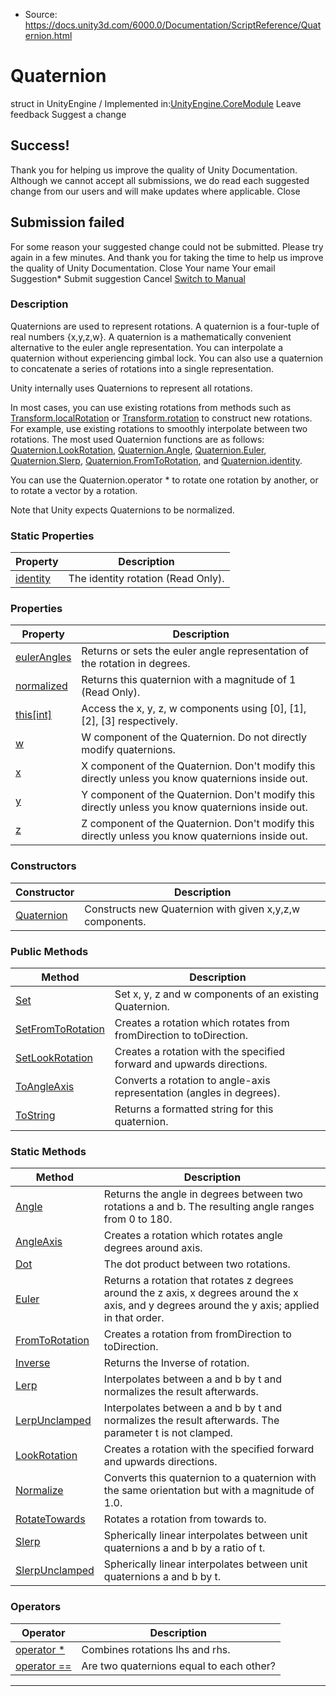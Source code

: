 * Source: https://docs.unity3d.com/6000.0/Documentation/ScriptReference/Quaternion.html

# Quaternion
struct in UnityEngine
/
Implemented in:[UnityEngine.CoreModule](https://docs.unity3d.com/6000.0/Documentation/ScriptReference/UnityEngine.CoreModule.html)
Leave feedback
Suggest a change
## Success!
Thank you for helping us improve the quality of Unity Documentation. Although we cannot accept all submissions, we do read each suggested change from our users and will make updates where applicable.
Close
## Submission failed
For some reason your suggested change could not be submitted. Please <a>try again</a> in a few minutes. And thank you for taking the time to help us improve the quality of Unity Documentation.
Close
Your name Your email Suggestion* Submit suggestion
Cancel
[Switch to Manual](https://docs.unity3d.com/6000.0/Documentation/Manual/class-Quaternion.html "Go to Quaternion Component in the Manual")
### Description
Quaternions are used to represent rotations.
A quaternion is a four-tuple of real numbers {x,y,z,w}. A quaternion is a mathematically convenient alternative to the euler angle representation. You can interpolate a quaternion without experiencing gimbal lock. You can also use a quaternion to concatenate a series of rotations into a single representation.  
  
Unity internally uses Quaternions to represent all rotations.  
  
In most cases, you can use existing rotations from methods such as [Transform.localRotation](https://docs.unity3d.com/6000.0/Documentation/ScriptReference/Transform-localRotation.html) or [Transform.rotation](https://docs.unity3d.com/6000.0/Documentation/ScriptReference/Transform-rotation.html) to construct new rotations. For example, use existing rotations to smoothly interpolate between two rotations. The most used Quaternion functions are as follows: [Quaternion.LookRotation](https://docs.unity3d.com/6000.0/Documentation/ScriptReference/Quaternion.LookRotation.html), [Quaternion.Angle](https://docs.unity3d.com/6000.0/Documentation/ScriptReference/Quaternion.Angle.html), [Quaternion.Euler](https://docs.unity3d.com/6000.0/Documentation/ScriptReference/Quaternion.Euler.html), [Quaternion.Slerp](https://docs.unity3d.com/6000.0/Documentation/ScriptReference/Quaternion.Slerp.html), [Quaternion.FromToRotation](https://docs.unity3d.com/6000.0/Documentation/ScriptReference/Quaternion.FromToRotation.html), and [Quaternion.identity](https://docs.unity3d.com/6000.0/Documentation/ScriptReference/Quaternion-identity.html).  
  
You can use the Quaternion.operator * to rotate one rotation by another, or to rotate a vector by a rotation.  
  
Note that Unity expects Quaternions to be normalized.
### Static Properties
Property | Description  
---|---  
[identity](https://docs.unity3d.com/6000.0/Documentation/ScriptReference/Quaternion-identity.html) | The identity rotation (Read Only).  
### Properties
Property | Description  
---|---  
[eulerAngles](https://docs.unity3d.com/6000.0/Documentation/ScriptReference/Quaternion-eulerAngles.html) | Returns or sets the euler angle representation of the rotation in degrees.  
[normalized](https://docs.unity3d.com/6000.0/Documentation/ScriptReference/Quaternion-normalized.html) | Returns this quaternion with a magnitude of 1 (Read Only).  
[this[int]](https://docs.unity3d.com/6000.0/Documentation/ScriptReference/Quaternion.Index_operator.html) | Access the x, y, z, w components using [0], [1], [2], [3] respectively.  
[w](https://docs.unity3d.com/6000.0/Documentation/ScriptReference/Quaternion-w.html) | W component of the Quaternion. Do not directly modify quaternions.  
[x](https://docs.unity3d.com/6000.0/Documentation/ScriptReference/Quaternion-x.html) | X component of the Quaternion. Don't modify this directly unless you know quaternions inside out.  
[y](https://docs.unity3d.com/6000.0/Documentation/ScriptReference/Quaternion-y.html) | Y component of the Quaternion. Don't modify this directly unless you know quaternions inside out.  
[z](https://docs.unity3d.com/6000.0/Documentation/ScriptReference/Quaternion-z.html) | Z component of the Quaternion. Don't modify this directly unless you know quaternions inside out.  
### Constructors
Constructor | Description  
---|---  
[Quaternion](https://docs.unity3d.com/6000.0/Documentation/ScriptReference/Quaternion-ctor.html) | Constructs new Quaternion with given x,y,z,w components.  
### Public Methods
Method | Description  
---|---  
[Set](https://docs.unity3d.com/6000.0/Documentation/ScriptReference/Quaternion.Set.html) | Set x, y, z and w components of an existing Quaternion.  
[SetFromToRotation](https://docs.unity3d.com/6000.0/Documentation/ScriptReference/Quaternion.SetFromToRotation.html) | Creates a rotation which rotates from fromDirection to toDirection.  
[SetLookRotation](https://docs.unity3d.com/6000.0/Documentation/ScriptReference/Quaternion.SetLookRotation.html) | Creates a rotation with the specified forward and upwards directions.  
[ToAngleAxis](https://docs.unity3d.com/6000.0/Documentation/ScriptReference/Quaternion.ToAngleAxis.html) | Converts a rotation to angle-axis representation (angles in degrees).  
[ToString](https://docs.unity3d.com/6000.0/Documentation/ScriptReference/Quaternion.ToString.html) | Returns a formatted string for this quaternion.  
### Static Methods
Method | Description  
---|---  
[Angle](https://docs.unity3d.com/6000.0/Documentation/ScriptReference/Quaternion.Angle.html) | Returns the angle in degrees between two rotations a and b. The resulting angle ranges from 0 to 180.  
[AngleAxis](https://docs.unity3d.com/6000.0/Documentation/ScriptReference/Quaternion.AngleAxis.html) | Creates a rotation which rotates angle degrees around axis.  
[Dot](https://docs.unity3d.com/6000.0/Documentation/ScriptReference/Quaternion.Dot.html) | The dot product between two rotations.  
[Euler](https://docs.unity3d.com/6000.0/Documentation/ScriptReference/Quaternion.Euler.html) | Returns a rotation that rotates z degrees around the z axis, x degrees around the x axis, and y degrees around the y axis; applied in that order.  
[FromToRotation](https://docs.unity3d.com/6000.0/Documentation/ScriptReference/Quaternion.FromToRotation.html) | Creates a rotation from fromDirection to toDirection.  
[Inverse](https://docs.unity3d.com/6000.0/Documentation/ScriptReference/Quaternion.Inverse.html) | Returns the Inverse of rotation.  
[Lerp](https://docs.unity3d.com/6000.0/Documentation/ScriptReference/Quaternion.Lerp.html) | Interpolates between a and b by t and normalizes the result afterwards.  
[LerpUnclamped](https://docs.unity3d.com/6000.0/Documentation/ScriptReference/Quaternion.LerpUnclamped.html) | Interpolates between a and b by t and normalizes the result afterwards. The parameter t is not clamped.  
[LookRotation](https://docs.unity3d.com/6000.0/Documentation/ScriptReference/Quaternion.LookRotation.html) | Creates a rotation with the specified forward and upwards directions.  
[Normalize](https://docs.unity3d.com/6000.0/Documentation/ScriptReference/Quaternion.Normalize.html) | Converts this quaternion to a quaternion with the same orientation but with a magnitude of 1.0.  
[RotateTowards](https://docs.unity3d.com/6000.0/Documentation/ScriptReference/Quaternion.RotateTowards.html) | Rotates a rotation from towards to.  
[Slerp](https://docs.unity3d.com/6000.0/Documentation/ScriptReference/Quaternion.Slerp.html) | Spherically linear interpolates between unit quaternions a and b by a ratio of t.  
[SlerpUnclamped](https://docs.unity3d.com/6000.0/Documentation/ScriptReference/Quaternion.SlerpUnclamped.html) | Spherically linear interpolates between unit quaternions a and b by t.  
### Operators
Operator | Description  
---|---  
[operator *](https://docs.unity3d.com/6000.0/Documentation/ScriptReference/Quaternion-operator_multiply.html) | Combines rotations lhs and rhs.  
[operator ==](https://docs.unity3d.com/6000.0/Documentation/ScriptReference/Quaternion-operator_eq.html) | Are two quaternions equal to each other?  
* * *
